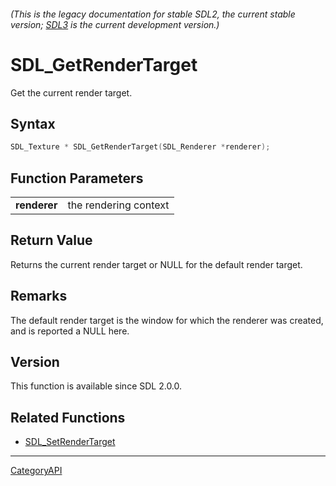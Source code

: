 ###### (This is the legacy documentation for stable SDL2, the current stable version; [SDL3](https://wiki.libsdl.org/SDL3/) is the current development version.)
# SDL_GetRenderTarget

Get the current render target.

## Syntax

```c
SDL_Texture * SDL_GetRenderTarget(SDL_Renderer *renderer);

```

## Function Parameters

|                  |                       |
| ---------------- | --------------------- |
| **renderer**     | the rendering context |

## Return Value

Returns the current render target or NULL for the default render target.

## Remarks

The default render target is the window for which the renderer was created,
and is reported a NULL here.

## Version

This function is available since SDL 2.0.0.

## Related Functions

* [SDL_SetRenderTarget](SDL_SetRenderTarget)

----
[CategoryAPI](CategoryAPI)

